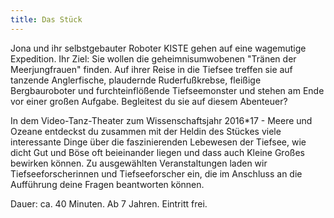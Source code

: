```yaml
---
title: Das Stück
---
```


Jona und ihr selbstgebauter Roboter KISTE gehen auf eine wagemutige Expedition. Ihr Ziel: Sie wollen die geheimnisumwobenen "Tränen der Meerjungfrauen" finden. Auf ihrer Reise in die Tiefsee treffen sie auf tanzende Anglerfische, plaudernde Ruderfußkrebse, fleißige Bergbauroboter und furchteinflößende Tiefseemonster und stehen am Ende vor einer großen Aufgabe. Begleitest du sie auf diesem Abenteuer?

In dem Video-Tanz-Theater zum Wissenschaftsjahr 2016*17 - Meere und Ozeane entdeckst du zusammen mit der Heldin des Stückes viele interessante Dinge über die faszinierenden Lebewesen der Tiefsee, wie dicht Gut und Böse oft beieinander liegen und dass auch Kleine Großes bewirken können. Zu ausgewählten Veranstaltungen laden wir Tiefseeforscherinnen und Tiefseeforscher ein, die im Anschluss an die Aufführung deine Fragen beantworten können. 

Dauer: ca. 40 Minuten. Ab 7 Jahren. Eintritt frei.